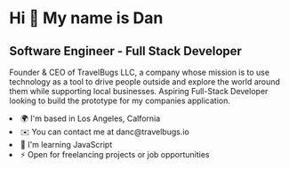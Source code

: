 <h1>Hi 👋 My name is Dan</h1>

<h2>Software Engineer - Full Stack Developer</h2>

Founder & CEO of TravelBugs LLC, a company whose mission is to use technology as a tool to drive people outside and explore the world around them while supporting local businesses. Aspiring Full-Stack Developer looking to build the prototype for my companies application.

<li>🌍 I'm based in Los Angeles, Calfornia</li>
<li>✉️ You can contact me at danc@travelbugs.io</li>
<li>🧠 I'm learning JavaScript</li>
<li>⚡ Open for freelancing projects or job opportunities</li>
